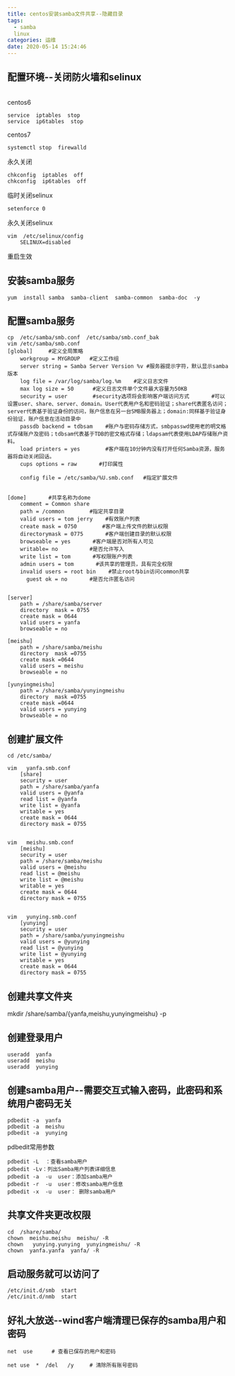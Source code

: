 ```yaml
---
title: centos安装samba文件共享--隐藏目录
tags:
  - samba
  linux
categories: 运维
date: 2020-05-14 15:24:46
---
```

## 配置环境--关闭防火墙和selinux
<br/>centos6<br/>
   
    service  iptables  stop
    service  ip6tables  stop

centos7

    systemctl stop  firewalld

永久关闭

    chkconfig  iptables  off   
    chkconfig  ip6tables  off   

临时关闭selinux

    setenforce 0

永久关闭selinux

    vim  /etc/selinux/config
        SELINUX=disabled

重启生效

## 安装samba服务

    yum  install samba  samba-client  samba-common  samba-doc  -y 

## 配置samba服务

    cp  /etc/samba/smb.conf  /etc/samba/smb.conf_bak
    vim /etc/samba/smb.conf
    [global]     #定义全局策略
        workgroup = MYGROUP   #定义工作组
        server string = Samba Server Version %v #服务器提示字符，默认显示samba版本
        log file = /var/log/samba/log.%m    #定义日志文件
        max log size = 50      #定义日志文件单个文件最大容量为50KB
        security = user        #security选项将会影响客户端访问方式       #可以设置user、share、server、domain。User代表用户名和密码验证；share代表匿名访问；server代表基于验证身份的访问，账户信息在另一台SMB服务器上；domain:同样基于验证身份验证，账户信息在活动目录中    
        passdb backend = tdbsam    #账户与密码存储方式，smbpasswd使用老的明文格式存储账户及密码；tdbsam代表基于TDB的密文格式存储；ldapsam代表使用LDAP存储账户资料。
        load printers = yes        #客户端在10分钟内没有打开任何Samba资源，服务器将自动关闭回话。
        cups options = raw       #打印属性

        config file = /etc/samba/%U.smb.conf   #指定扩展文件


    [dome]       #共享名称为dome
        comment = Common share
        path = /common        #指定共享目录
        valid users = tom jerry    #有效账户列表
        create mask = 0750        #客户端上传文件的默认权限
        directorymask = 0775       #客户端创建目录的默认权限 
        browseable = yes       #客户端是否对所有人可见    
        writable= no          #是否允许写入
        write list = tom       #写权限账户列表
        admin users = tom       #该共享的管理员，具有完全权限
        invalid users = root bin    #禁止root与bin访问common共享
          guest ok = no       #是否允许匿名访问
    
    
    [server]
        path = /share/samba/server
        directory  mask = 0755
        create mask = 0644
        valid users = yanfa
        browseable = no

    [meishu]
        path = /share/samba/meishu
        directory  mask =0755
        create mask =0644
        valid users = meishu
        browseable = no

    [yunyingmeishu]
        path = /share/samba/yunyingmeishu
        directory  mask =0755
        create mask =0644
        valid users = yunying
        browseable = no


## 创建扩展文件

    cd /etc/samba/

    vim   yanfa.smb.conf  
        [share]
        security = user
        path = /share/samba/yanfa
        valid users = @yanfa
        read list = @yanfa
        write list = @yanfa
        writable = yes
        create mask = 0644
        directory mask = 0755 


    vim   meishu.smb.conf   
        [meishu]
        security = user
        path = /share/samba/meishu
        valid users = @meishu
        read list = @meishu
        write list = @meishu
        writable = yes
        create mask = 0644
        directory mask = 0755


    vim   yunying.smb.conf 
        [yunying]
        security = user
        path = /share/samba/yunyingmeishu
        valid users = @yunying
        read list = @yunying
        write list = @yunying
        writable = yes
        create mask = 0644
        directory mask = 0755


## 创建共享文件夹

  mkdir /share/samba/{yanfa,meishu,yunyingmeishu}    -p


## 创建登录用户

    useradd  yanfa
    useradd  meishu
    useradd  yunying

## 创建samba用户--需要交互式输入密码，此密码和系统用户密码无关

    pdbedit -a  yanfa
    pdbedit -a  meishu
    pdbedit -a  yunying

pdbedit常用参数

    pdbedit -L  ：查看samba用户
    pdbedit -Lv：列出Samba用户列表详细信息
    pdbedit -a  -u  user：添加samba用户
    pdbedit -r  -u  user：修改samba用户信息
    pdbedit -x  -u  user： 删除samba用户
    
## 共享文件夹更改权限

    cd  /share/samba/
    chown  meishu.meishu  meishu/ -R
    chown   yunying.yunying  yunyingmeishu/ -R
    chown  yanfa.yanfa  yanfa/ -R

## 启动服务就可以访问了

    /etc/init.d/smb  start
    /etc/init.d/nmb  start


## 好礼大放送--wind客户端清理已保存的samba用户和密码

    net  use      # 查看已保存的用户和密码

    net use  *  /del   /y     # 清除所有账号密码